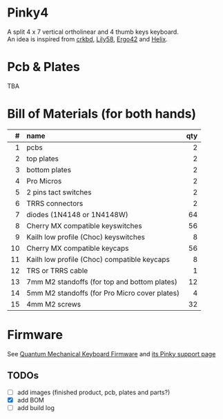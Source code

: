 # Pinky4

A split 4 x 7 vertical ortholinear and 4 thumb keys keyboard.  
An idea is inspired from [crkbd](https://github.com/foostan/crkbd), [Lily58](https://github.com/kata0510/Lily58), [Ergo42](https://github.com/Biacco42/Ergo42) and [Helix](https://github.com/MakotoKurauchi/helix).

# Pcb & Plates
TBA
<!-- ![pcb](pcb/Pinky3-pcb.png)
![top plate](top-plate/Pinky3-top-plate.png)
![bottom plate](bottom-plate/Pinky3-bottom-plate.png) -->
<!-- ![plates](plates/Pinky3-plates.png) -->

# Bill of Materials (for both hands)
| # | name | qty |
| ---: | :--- | ---: |
| 1 | pcbs | 2 |
| 2 | top plates | 2 |
| 3 | bottom plates | 2 |
| 4 | Pro Micros | 2 |
| 5 | 2 pins tact switches | 2 |
| 6 | TRRS connectors | 2 |
| 7 | diodes (1N4148 or 1N4148W) | 64 |
| 8 | Cherry MX compatible keyswitches | 56 |
| 9 | Kailh low profile (Choc) keyswitches | 8 |
| 10 | Cherry MX compatible keycaps | 56 |
| 11 | Kailh low profile (Choc) compatible keycaps | 8 |
| 12 | TRS or TRRS cable | 1 |
| 13 | 7mm M2 standoffs (for top and bottom plates) | 12 |
| 14 | 5mm M2 standoffs (for Pro Micro cover plates) | 4 |
| 15 | 4mm M2 screws | 32 |

# Firmware
See [Quantum Mechanical Keyboard Firmware](https://qmk.fm) and [its Pinky support page](https://github.com/qmk/qmk_firmware/blob/master/keyboards/pinky/readme.md)

## TODOs
- [ ] add images (finished product, pcb, plates and parts?)
- [x] add BOM
- [ ] add build log

